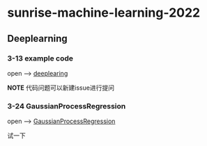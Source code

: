 # sunrise-machine-learning-2022

## Deeplearning

### 3-13 example code

open --> [deeplearing](./deeplearning/)

**NOTE** 代码问题可以新建issue进行提问

### 3-24 GaussianProcessRegression

open --> [GaussianProcessRegression](./gaussian_process/GaussianProcessRegression.md) 

试一下
